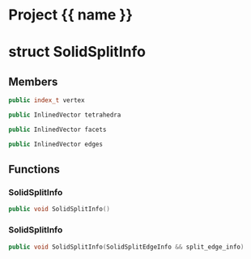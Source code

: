 <script setup>
import {useRoute} from 'vitepress'
const {path} = useRoute()
const tokens = path.split('/')
const words = tokens[2].split('-');
for (let i = 0; i < words.length; i++) {
    words[i] = words[i].charAt(0).toUpperCase() + words[i].slice(1);
    words[i] = words[i].replace('geode', 'Geode')
}
const name = words.join('-');
</script>
# Project {{ name }}

# struct SolidSplitInfo


## Members

```cpp
public index_t vertex

```

```cpp
public InlinedVector tetrahedra

```

```cpp
public InlinedVector facets

```

```cpp
public InlinedVector edges

```



## Functions

### SolidSplitInfo

```cpp
public void SolidSplitInfo()
```


### SolidSplitInfo

```cpp
public void SolidSplitInfo(SolidSplitEdgeInfo && split_edge_info)
```




